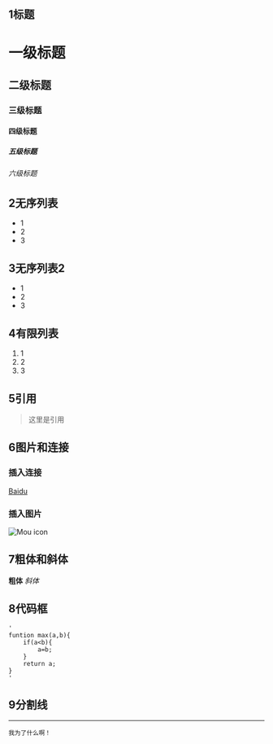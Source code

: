 ##	1标题
#	一级标题
##	二级标题
###	三级标题
####	四级标题
#####	五级标题
######	六级标题

##	2无序列表
* 1
* 2
* 3
## 	3无序列表2
- 1
- 2
- 3

##	4有限列表
1. 1
2. 2
3. 3

##	5引用

> 这里是引用

##	6图片和连接

###	插入连接
[Baidu](http://baidu.com)
###	插入图片
![Mou icon](http://mouapp.com/Mou_128.png)

## 	7粗体和斜体

**粗体**	*斜体*

##	8代码框
	'	
	funtion max(a,b){
		if(a<b){
			a=b;
		}
		return a;
	}
	'
##	9分割线

***

	我为了什么啊！

	